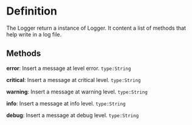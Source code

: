 # Definition

The Logger return a instance of Logger. It content a list of methods that help write in a log file.

## Methods

**error**: Insert a message at level error. `type:String`

**critical**: Insert a message at critical level. `type:String`

**warning**: Insert a message at warning level. `type:String`

**info**: Insert a message at info level. `type:String`

**debug**: Insert a message at debug level. `type:String`
